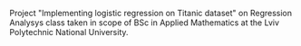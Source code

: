 Project "Implementing logistic regression on Titanic dataset" on Regression Analysys class taken in scope of BSc in Applied Mathematics at the Lviv Polytechnic National University.

